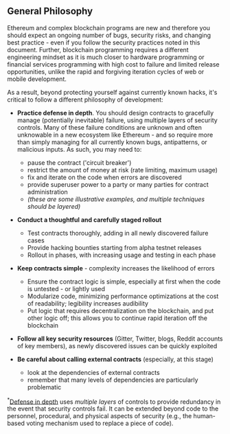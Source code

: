 
## General Philosophy

Ethereum and complex blockchain programs are new and therefore you should expect an ongoing number of bugs, security risks, and changing best practice - even if you follow the security practices noted in this document. Further, blockchain programming requires a different engineering mindset as it is much closer to hardware programming or financial services programming with high cost to failure and limited release opportunities, unlike the rapid and forgiving iteration cycles of web or mobile development.

As a result, beyond protecting yourself against currently known hacks, it's critical to follow a different philosophy of development:

- **Practice defense in depth**. You should design contracts to gracefully manage (potentially inevitable) failure, using multiple layers of security controls. Many of these failure conditions are unknown and often unknowable in a new ecosystem like Ethereum - and so require more than simply managing for all currently known bugs, antipatterns, or malicious inputs. As such, you may need to:
  - pause the contract ('circuit breaker')
  - restrict the amount of money at risk (rate limiting, maximum usage)
  - fix and iterate on the code when errors are discovered
  - provide superuser power to a party or many parties for contract administration
  - *(these are some illustrative examples, and multiple techniques should be layered)*

- **Conduct a thoughtful and carefully staged rollout**
  - Test contracts thoroughly, adding in all newly discovered failure cases
  - Provide hacking bounties starting from alpha testnet releases
  - Rollout in phases, with increasing usage and testing in each phase

- **Keep contracts simple** - complexity increases the likelihood of errors
  - Ensure the contract logic is simple, especially at first when the code is untested - or lightly used
  - Modularize code, minimizing performance optimizations at the cost of readability; legibility increases audibility
  - Put logic that requires decentralization on the blockchain, and put other logic off; this allows you to continue rapid iteration off the blockchain

- **Follow all key security resources** (Gitter, Twitter, blogs, Reddit accounts of key members), as newly discovered issues can be quickly exploited

- **Be careful about calling external contracts** (especially, at this stage)
  - look at the dependencies of external contracts
  - remember that many levels of dependencies are particularly problematic


<sup>\*</sup>[Defense in depth](https://en.wikipedia.org/wiki/Defense_in_depth_(computing)) uses *multiple layers* of controls to provide redundancy in the event that security controls fail. It can be extended beyond code to the personnel, procedural, and physical aspects of security (e.g., the human-based voting mechanism used to replace a piece of code).
